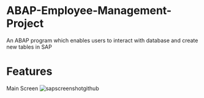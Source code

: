 # ABAP-Employee-Management-Project
An ABAP program which enables users to interact with database and create new tables in SAP

# Features

Main Screen
![sapscreenshotgithub](https://github.com/user-attachments/assets/8ca43a90-a088-453e-9aea-32d8bc1817d8)
